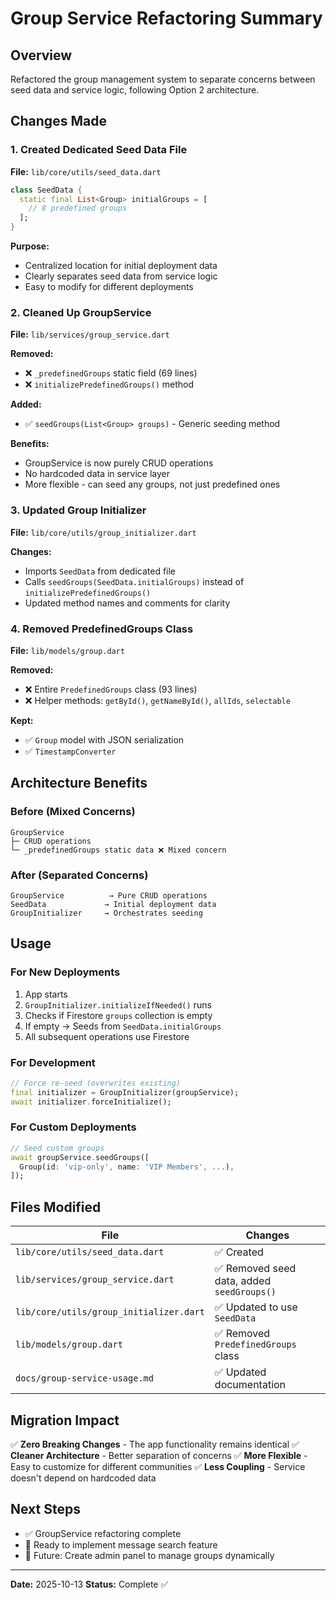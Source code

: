 # Group Service Refactoring Summary

## Overview

Refactored the group management system to separate concerns between seed data and service logic, following Option 2 architecture.

## Changes Made

### 1. Created Dedicated Seed Data File
**File:** `lib/core/utils/seed_data.dart`

```dart
class SeedData {
  static final List<Group> initialGroups = [
    // 8 predefined groups
  ];
}
```

**Purpose:**
- Centralized location for initial deployment data
- Clearly separates seed data from service logic
- Easy to modify for different deployments

### 2. Cleaned Up GroupService
**File:** `lib/services/group_service.dart`

**Removed:**
- ❌ `_predefinedGroups` static field (69 lines)
- ❌ `initializePredefinedGroups()` method

**Added:**
- ✅ `seedGroups(List<Group> groups)` - Generic seeding method

**Benefits:**
- GroupService is now purely CRUD operations
- No hardcoded data in service layer
- More flexible - can seed any groups, not just predefined ones

### 3. Updated Group Initializer
**File:** `lib/core/utils/group_initializer.dart`

**Changes:**
- Imports `SeedData` from dedicated file
- Calls `seedGroups(SeedData.initialGroups)` instead of `initializePredefinedGroups()`
- Updated method names and comments for clarity

### 4. Removed PredefinedGroups Class
**File:** `lib/models/group.dart`

**Removed:**
- ❌ Entire `PredefinedGroups` class (93 lines)
- ❌ Helper methods: `getById()`, `getNameById()`, `allIds`, `selectable`

**Kept:**
- ✅ `Group` model with JSON serialization
- ✅ `TimestampConverter`

## Architecture Benefits

### Before (Mixed Concerns)
```
GroupService
├─ CRUD operations
└─ _predefinedGroups static data ❌ Mixed concern
```

### After (Separated Concerns)
```
GroupService          → Pure CRUD operations
SeedData             → Initial deployment data
GroupInitializer     → Orchestrates seeding
```

## Usage

### For New Deployments
1. App starts
2. `GroupInitializer.initializeIfNeeded()` runs
3. Checks if Firestore `groups` collection is empty
4. If empty → Seeds from `SeedData.initialGroups`
5. All subsequent operations use Firestore

### For Development
```dart
// Force re-seed (overwrites existing)
final initializer = GroupInitializer(groupService);
await initializer.forceInitialize();
```

### For Custom Deployments
```dart
// Seed custom groups
await groupService.seedGroups([
  Group(id: 'vip-only', name: 'VIP Members', ...),
]);
```

## Files Modified

| File | Changes |
|------|---------|
| `lib/core/utils/seed_data.dart` | ✅ Created |
| `lib/services/group_service.dart` | ✅ Removed seed data, added `seedGroups()` |
| `lib/core/utils/group_initializer.dart` | ✅ Updated to use `SeedData` |
| `lib/models/group.dart` | ✅ Removed `PredefinedGroups` class |
| `docs/group-service-usage.md` | ✅ Updated documentation |

## Migration Impact

✅ **Zero Breaking Changes** - The app functionality remains identical
✅ **Cleaner Architecture** - Better separation of concerns
✅ **More Flexible** - Easy to customize for different communities
✅ **Less Coupling** - Service doesn't depend on hardcoded data

## Next Steps

- ✅ GroupService refactoring complete
- 🎯 Ready to implement message search feature
- 🎯 Future: Create admin panel to manage groups dynamically

---

**Date:** 2025-10-13
**Status:** Complete ✅
